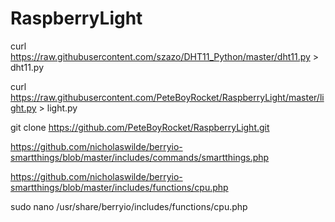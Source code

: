 # RaspberryLight

curl https://raw.githubusercontent.com/szazo/DHT11_Python/master/dht11.py > dht11.py

curl https://raw.githubusercontent.com/PeteBoyRocket/RaspberryLight/master/light.py > light.py

git clone https://github.com/PeteBoyRocket/RaspberryLight.git 

https://github.com/nicholaswilde/berryio-smartthings/blob/master/includes/commands/smartthings.php

https://github.com/nicholaswilde/berryio-smartthings/blob/master/includes/functions/cpu.php

 sudo nano /usr/share/berryio/includes/functions/cpu.php
